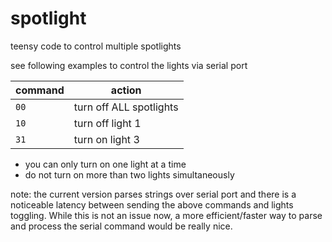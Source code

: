 # spotlight


teensy code to control multiple spotlights 

see following examples to control the lights  via serial port 

| command | action|
|---------|-------|
|`00`   | turn off ALL spotlights|
| `10`  | turn off light 1       |
| `31`  | turn on light 3|

- you can only turn on one light at a time
- do not turn on more than two lights simultaneously

note: the current version parses strings over serial port and there is a noticeable latency between sending the above commands and lights toggling. While this is not an issue now, a more efficient/faster way to parse and process the serial command would be really nice.